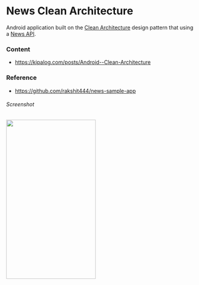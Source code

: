# News Clean Architecture
Android application built on the [Clean Architecture](https://blog.8thlight.com/uncle-bob/2012/08/13/the-clean-architecture.html) design pattern that using a [News API](https://newsapi.org/).

### Content

* https://kipalog.com/posts/Android--Clean-Architecture

### Reference

* https://github.com/rakshit444/news-sample-app

###### Screenshot

<img src="https://imgur.com/GGnrvvR.png" width="240" height="427">